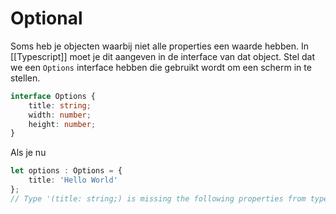 # Optional
Soms heb je objecten waarbij niet alle properties een waarde hebben. In [[Typescript]] moet je dit aangeven in de interface van dat object. Stel dat we een `Options` interface hebben die gebruikt wordt om een scherm in te stellen.
```ts
interface Options {
	title: string;
	width: number;
	height: number;
}
```

Als je nu
```ts
let options : Options = {
	title: 'Hello World'
};
// Type '(title: string;) is missing the following properties from type 'Options': width, height (2739)
```